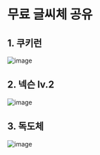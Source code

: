 # 무료 글씨체 공유

## 1. 쿠키런
![image](https://github.com/user-attachments/assets/56099e18-da74-44e0-9a9c-6338745a7485)

## 2. 넥슨 lv.2
![image](https://github.com/user-attachments/assets/781d890d-da39-4f7c-8eb1-3943f5cbdc23)

## 3. 독도체
![image](https://github.com/user-attachments/assets/ef635be8-688f-43c3-ab8f-f4e9d5eeddc4)

 
